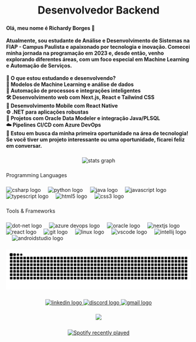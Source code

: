 <h1 align="center">Desenvolvedor Backend</h1>

###

<h4 align="left">Olá, meu nome é Richardy Borges 👋<br><br>Atualmente, sou estudante de Análise e Desenvolvimento de Sistemas na FIAP - Campus Paulista e apaixonado por tecnologia e inovação. Comecei minha jornada na programação em 2023 e, desde então, venho explorando diferentes áreas, com um foco especial em Machine Learning e Automação de Serviços.<br><br>📌 O que estou estudando e desenvolvendo?<br>🚀 Modelos de Machine Learning e análise de dados<br>🤖 Automação de processos e integrações inteligentes<br>🛠️ Desenvolvimento web com Next.js, React e Tailwind CSS<br>📱 Desenvolvimento Mobile com React Native<br>⚙️ .NET para aplicações robustas<br>🧠 Projetos com Oracle Data Modeler e integração Java/PLSQL<br>☁️ Pipelines CI/CD com Azure DevOps<br>💼 Estou em busca da minha primeira oportunidade na área de tecnologia! Se você tiver um projeto interessante ou uma oportunidade, ficarei feliz em conversar.</h4>

###

<div align="center">
  <img src="https://github-readme-stats.vercel.app/api?username=RichardyBS&hide_title=true&hide_rank=false&show_icons=true&include_all_commits=true&count_private=true&disable_animations=false&theme=aura&locale=pt-br&hide_border=true&order=1" height="160" alt="stats graph"  />
</div>

###

<p align="left">Programming Languages</p>

###

<div align="left">
  <img src="https://cdn.jsdelivr.net/gh/devicons/devicon/icons/csharp/csharp-original.svg" height="40" alt="csharp logo" />
  <img width="12" />
  <img src="https://cdn.jsdelivr.net/gh/devicons/devicon/icons/python/python-original.svg" height="40" alt="python logo"  />
  <img width="12" />
  <img src="https://cdn.jsdelivr.net/gh/devicons/devicon/icons/java/java-original.svg" height="40" alt="java logo"  />
  <img width="12" />
  <img src="https://cdn.jsdelivr.net/gh/devicons/devicon/icons/javascript/javascript-original.svg" height="40" alt="javascript logo"  />
  <img width="12" />
  <img src="https://cdn.jsdelivr.net/gh/devicons/devicon/icons/typescript/typescript-original.svg" height="40" alt="typescript logo"  />
  <img width="12" />
  <img src="https://cdn.jsdelivr.net/gh/devicons/devicon/icons/html5/html5-original.svg" height="40" alt="html5 logo" />
  <img width="12" />
  <img src="https://cdn.jsdelivr.net/gh/devicons/devicon/icons/css3/css3-original.svg" height="40" alt="css3 logo" />
</div>

###

<p align="left">Tools & Frameworks</p>

###

<div align="left">
  <img src="https://cdn.jsdelivr.net/gh/devicons/devicon/icons/dot-net/dot-net-original.svg" height="40" alt="dot-net logo"  />
  <img width="12" />
  <img src="https://cdn.jsdelivr.net/gh/devicons/devicon/icons/azure/azure-original.svg" height="40" alt="azure devops logo" />
  <img width="12" />
  <img src="https://cdn.jsdelivr.net/gh/devicons/devicon/icons/oracle/oracle-original.svg" height="40" alt="oracle logo" />
  <img width="12" />
  <img src="https://cdn.jsdelivr.net/gh/devicons/devicon/icons/nextjs/nextjs-original.svg" height="40" alt="nextjs logo"  />
  <img width="12" />
  <img src="https://cdn.jsdelivr.net/gh/devicons/devicon/icons/react/react-original.svg" height="40" alt="react logo"  />
  <img width="12" />
  <img src="https://cdn.jsdelivr.net/gh/devicons/devicon/icons/git/git-original.svg" height="40" alt="git logo"  />
  <img width="12" />
  <img src="https://cdn.jsdelivr.net/gh/devicons/devicon/icons/linux/linux-original.svg" height="40" alt="linux logo"  />
  <img width="12" />
  <img src="https://cdn.jsdelivr.net/gh/devicons/devicon/icons/vscode/vscode-original.svg" height="40" alt="vscode logo"  />
  <img width="12" />
  <img src="https://cdn.jsdelivr.net/gh/devicons/devicon/icons/intellij/intellij-original.svg" height="40" alt="intellij logo"  />
  <img width="12" />
  <img src="https://cdn.jsdelivr.net/gh/devicons/devicon/icons/androidstudio/androidstudio-original.svg" height="40" alt="androidstudio logo"  />
</div>

###

<img src="https://raw.githubusercontent.com/RichardyBS/RichardyBS/output/snake.svg" alt="Snake animation" />

###

<div align="center">
  <a href="https://www.linkedin.com/in/richardybs/" target="_blank">
    <img src="https://raw.githubusercontent.com/maurodesouza/profile-readme-generator/master/src/assets/icons/social/linkedin/default.svg" width="52" height="40" alt="linkedin logo"  />
  </a>
  <a href="https://discord.com/users/zznagi" target="_blank">
    <img src="https://raw.githubusercontent.com/maurodesouza/profile-readme-generator/master/src/assets/icons/social/discord/default.svg" width="52" height="40" alt="discord logo"  />
  </a>
  <a href="mailto:richardybsoficial@gmail.com" target="_blank">
    <img src="https://raw.githubusercontent.com/maurodesouza/profile-readme-generator/master/src/assets/icons/social/gmail/default.svg" width="52" height="40" alt="gmail logo"  />
  </a>
</div>

###

<div align="center">
  <img height="200" src="https://media0.giphy.com/media/v1.Y2lkPTc5MGI3NjExN211aDB0dnRyOW5zMTJwbXlsc3htaWpudGFqamljbTNzY2ZqbTY3diZlcD12MV9pbnRlcm5hbF9naWZfYnlfaWQmY3Q9Zw/b29IZK1dP4aWs/giphy.gif"  />
</div>

###

<div align="center">
  <a href="https://open.spotify.com/user/212dfjcrlhjievhvsvbkdewui">
    <img src="https://spotify-recently-played-readme.vercel.app/api?user=212dfjcrlhjievhvsvbkdewui&count=3&unique=true" alt="Spotify recently played"  />
  </a>
</div>
